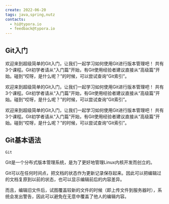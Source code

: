```yaml
---
create: 2022-06-20
tags: java,spring,nutz
contacts:
  - hi@typora.io
  - feedback@typora.io
---
```


## Git入门

欢迎来到超级简单的Git入门，让我们一起学习如何使用Git进行版本管理吧！
共有3个课程。Git初学者请从“入门篇”开始，有Git使用经验者建议直接从“高级篇”开始。碰到“哎呀，是什么呢？”的时候，可以尝试查询“Git索引”。

欢迎来到超级简单的Git入门，让我们一起学习如何使用Git进行版本管理吧！
共有3个课程。Git初学者请从“入门篇”开始，有Git使用经验者建议直接从“高级篇”开始。碰到“哎呀，是什么呢？”的时候，可以尝试查询“Git索引”。

欢迎来到超级简单的Git入门，让我们一起学习如何使用Git进行版本管理吧！
共有3个课程。Git初学者请从“入门篇”开始，有Git使用经验者建议直接从“高级篇”开始。碰到“哎呀，是什么呢？”的时候，可以尝试查询“Git索引”。









## Git基本语法

```
Git
```

Git是一个分布式版本管理系统，是为了更好地管理Linux内核开发而创立的。

Git可以在任何时间点，把文档的状态作为更新记录保存起来。因此可以把编辑过的文档复原到以前的状态，也可以显示编辑前后的内容差异。

而且，编辑旧文件后，试图覆盖较新的文件的时候（即上传文件到服务器时），系统会发出警告，因此可以避免在无意中覆盖了他人的编辑内容。







